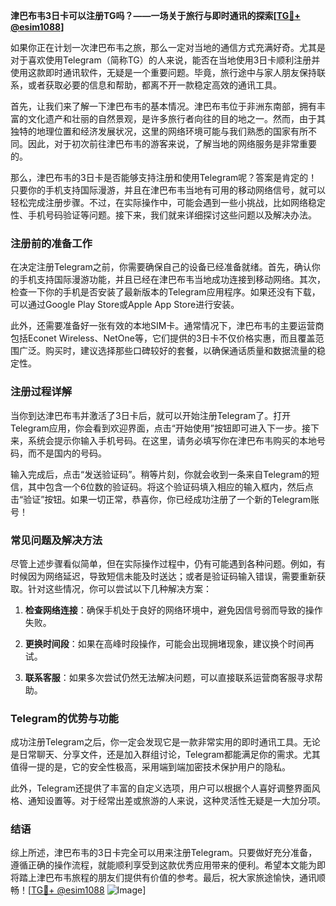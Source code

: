 **津巴布韦3日卡可以注册TG吗？——一场关于旅行与即时通讯的探索[[TG💪+ @esim1088](https://t.me/s/esim1088)]**

如果你正在计划一次津巴布韦之旅，那么一定对当地的通信方式充满好奇。尤其是对于喜欢使用Telegram（简称TG）的人来说，能否在当地使用3日卡顺利注册并使用这款即时通讯软件，无疑是一个重要问题。毕竟，旅行途中与家人朋友保持联系，或者获取必要的信息和帮助，都离不开一款稳定高效的通讯工具。

首先，让我们来了解一下津巴布韦的基本情况。津巴布韦位于非洲东南部，拥有丰富的文化遗产和壮丽的自然景观，是许多旅行者向往的目的地之一。然而，由于其独特的地理位置和经济发展状况，这里的网络环境可能与我们熟悉的国家有所不同。因此，对于初次前往津巴布韦的游客来说，了解当地的网络服务是非常重要的。

那么，津巴布韦的3日卡是否能够支持注册和使用Telegram呢？答案是肯定的！只要你的手机支持国际漫游，并且在津巴布韦当地有可用的移动网络信号，就可以轻松完成注册步骤。不过，在实际操作中，可能会遇到一些小挑战，比如网络稳定性、手机号码验证等问题。接下来，我们就来详细探讨这些问题以及解决办法。

### 注册前的准备工作

在决定注册Telegram之前，你需要确保自己的设备已经准备就绪。首先，确认你的手机支持国际漫游功能，并且已经在津巴布韦当地成功连接到移动网络。其次，检查一下你的手机是否安装了最新版本的Telegram应用程序。如果还没有下载，可以通过Google Play Store或Apple App Store进行安装。

此外，还需要准备好一张有效的本地SIM卡。通常情况下，津巴布韦的主要运营商包括Econet Wireless、NetOne等，它们提供的3日卡不仅价格实惠，而且覆盖范围广泛。购买时，建议选择那些口碑较好的套餐，以确保通话质量和数据流量的稳定性。

### 注册过程详解

当你到达津巴布韦并激活了3日卡后，就可以开始注册Telegram了。打开Telegram应用，你会看到欢迎界面，点击“开始使用”按钮即可进入下一步。接下来，系统会提示你输入手机号码。在这里，请务必填写你在津巴布韦购买的本地号码，而不是国内的号码。

输入完成后，点击“发送验证码”。稍等片刻，你就会收到一条来自Telegram的短信，其中包含一个6位数的验证码。将这个验证码填入相应的输入框内，然后点击“验证”按钮。如果一切正常，恭喜你，你已经成功注册了一个新的Telegram账号！

### 常见问题及解决方法

尽管上述步骤看似简单，但在实际操作过程中，仍有可能遇到各种问题。例如，有时候因为网络延迟，导致短信未能及时送达；或者是验证码输入错误，需要重新获取。针对这些情况，你可以尝试以下几种解决方案：

1. **检查网络连接**：确保手机处于良好的网络环境中，避免因信号弱而导致的操作失败。
   
2. **更换时间段**：如果在高峰时段操作，可能会出现拥堵现象，建议换个时间再试。
   
3. **联系客服**：如果多次尝试仍然无法解决问题，可以直接联系运营商客服寻求帮助。

### Telegram的优势与功能

成功注册Telegram之后，你一定会发现它是一款非常实用的即时通讯工具。无论是日常聊天、分享文件，还是加入群组讨论，Telegram都能满足你的需求。尤其值得一提的是，它的安全性极高，采用端到端加密技术保护用户的隐私。

此外，Telegram还提供了丰富的自定义选项，用户可以根据个人喜好调整界面风格、通知设置等。对于经常出差或旅游的人来说，这种灵活性无疑是一大加分项。

### 结语

综上所述，津巴布韦的3日卡完全可以用来注册Telegram。只要做好充分准备，遵循正确的操作流程，就能顺利享受到这款优秀应用带来的便利。希望本文能为即将踏上津巴布韦旅程的朋友们提供有价值的参考。最后，祝大家旅途愉快，通讯顺畅！[[TG💪+ @esim1088](https://t.me/s/esim1088) ![Image](https://i.postimg.cc/4NQfJmqS/Snipaste-2025-05-13-00-14-12.png)]